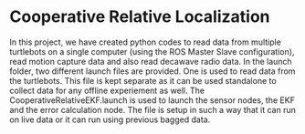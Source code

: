 # Cooperative Relative Localization

In this project, we have created python codes to read data from multiple turtlebots on a single computer (using the ROS Master Slave configuration), read motion capture data and also read decawave radio data.
In the launch folder, two different launch files are provided. One is used to read data from the turtlebots. This file is kept separate as it can be used standalone to collect data for any offline experiement as well. The CooperativeRelativeEKF.launch is used to launch the sensor nodes, the EKF and the error calculation node. The file is setup in such a way that it can run on live data or it can run using previous bagged data. 
